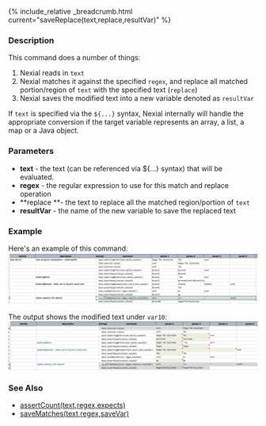 {% include_relative _breadcrumb.html current="saveReplace(text,replace,resultVar)" %}


### Description
This command does a number of things:
1. Nexial reads in `text`
2. Nexial matches it against the specified `regex`, and replace all matched portion/region of `text` with the 
   specified text (`replace`)
3. Nexial saves the modified text into a new variable denoted as `resultVar`

If `text` is specified via the `${...}` syntax, Nexial internally will handle the appropriate conversion if the 
target variable represents an array, a list, a map or a Java object. 


### Parameters
- **text** \- the text (can be referenced via ${...} syntax) that will be evaluated. 
- **regex** \- the regular expression to use for this match and replace operation
- **replace **\- the text to replace all the matched region/portion of `text`
- **resultVar** \- the name of the new variable to save the replaced text


### Example
Here's an example of this command:<br/>
![script](image/saveReplace_01.png)

The output shows the modified text under `var10`:<br/>
![output](image/saveReplace_02.png)


### See Also
- [assertCount(text,regex,expects)](assertCount(text,regex,expects).html)
- [saveMatches(text,regex,saveVar)](saveMatches(text,regex,saveVar).html)